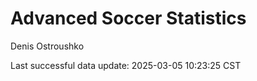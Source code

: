 # Advanced Soccer Statistics
Denis Ostroushko

<!-- gfm -->

Last successful data update: 2025-03-05 10:23:25 CST

